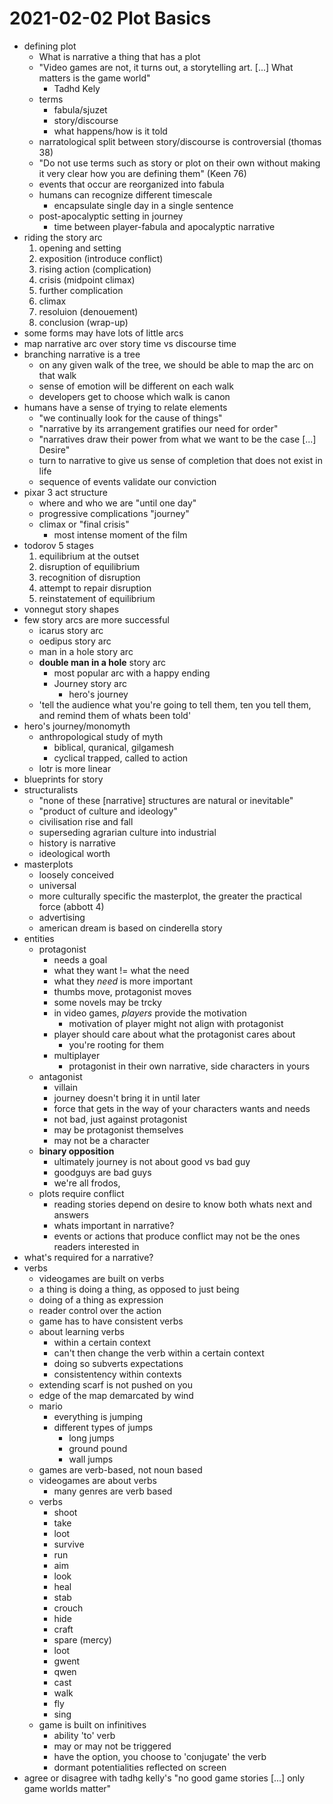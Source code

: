 # 2021-02-02 Plot Basics

* defining plot
  * What is narrative a thing that has a plot
  * "Video games are not, it turns out, a storytelling art. [...] What matters is the game world"
    * Tadhd Kely
  * terms
    * fabula/sjuzet
    * story/discourse
    * what happens/how is it told
  * narratological split between story/discourse is controversial (thomas 38)
  * "Do not use terms such as story or plot on their own without making it very clear how you are defining them" (Keen 76)
  * events that occur are reorganized into fabula
  * humans can recognize different timescale
    * encapsulate single day in a single sentence
  * post-apocalyptic setting in journey
    * time between player-fabula and apocalyptic narrative
* riding the story arc
    1. opening and setting
    2. exposition (introduce conflict)
    3. rising action (complication)
    4. crisis (midpoint climax)
    5. further complication
    6. climax
    7. resoluion (denouement)
    8. conclusion (wrap-up)
* some forms may have lots of little arcs
* map narrative arc over story time vs discourse time 
* branching narrative is a tree
  * on any given walk of the tree, we should be able to map the arc on that walk
  * sense of emotion will be different on each walk
  * developers get to choose which walk is canon
* humans have a sense of trying to relate elements
  * "we continually look for the cause of things"
  * "narrative by its arrangement gratifies our need for order"
  * "narratives draw their power from what we want to be the case [...] Desire"
  * turn to narrative to give us sense of completion that does not exist in life
  * sequence of events validate our conviction
* pixar 3 act structure
  * where and who we are "until one day"
  * progressive complications "journey"
  * climax or "final crisis"
    * most intense moment of the film
* todorov 5 stages
  1. equilibrium at the outset
  2. disruption of equilibrium
  3. recognition of disruption
  4. attempt to repair disruption
  5. reinstatement of equilibrium
* vonnegut story shapes
* few story arcs are more successful
  * icarus story arc
  * oedipus story arc
  * man in a hole story arc
  * **double man in a hole** story arc
    * most popular arc with a happy ending
    * Journey story arc
      * hero's journey
  * 'tell the audience what you're going to tell them, ten you tell them, and remind them of whats been told'
* hero's journey/monomyth
  * anthropological study of myth
    * biblical, quranical, gilgamesh
    * cyclical trapped, called to action
  * lotr is more linear
* blueprints for story
* structuralists
  * "none of these [narrative] structures are natural or inevitable"
  * "product of culture and ideology"
  * civilisation rise and fall
  * superseding agrarian culture into industrial
  * history is narrative
  * ideological worth
* masterplots
  * loosely conceived
  * universal
  * more culturally specific the masterplot, the greater the practical force (abbott 4)
  * advertising
  * american dream is based on cinderella story
* entities
  * protagonist
    * needs a goal
    * what they want != what the need
    * what they _need_ is more important
    * thumbs move, protagonist moves
    * some novels may be trcky
    * in video games, *players* provide the motivation
      * motivation of player might not align with protagonist
    * player should care about what the protagonist cares about
      * you're rooting for them
    * multiplayer
      * protagonist in their own narrative, side characters in yours
  * antagonist
    * villain
    * journey doesn't bring it in until later
    * force that gets in the way of your characters wants and needs
    * not bad, just against protagonist
    * may be protagonist themselves
    * may not be a character
  * **binary opposition**
    * ultimately journey is not about good vs bad guy
    * goodguys are bad guys
    * we're all frodos, 
  * plots require conflict
    * reading stories depend on desire to know both whats next and answers
    * whats important in narrative?
    * events or actions that produce conflict may not be the ones readers interested in
* what's required for a narrative?
* verbs
  * videogames are built on verbs
  * a thing is doing a thing, as opposed to just being
  * doing of a thing as expression
  * reader control over the action
  * game has to have consistent verbs
  * about learning verbs
    * within a certain context
    * can't then change the verb within a certain context
    * doing so subverts expectations
    * consistentency within contexts
  * extending scarf is not pushed on you
  * edge of the map demarcated by wind
  * mario
    * everything is jumping
    * different types of jumps
      * long jumps
      * ground pound
      * wall jumps
  * games are verb-based, not noun based
  * videogames are about verbs
    * many genres are verb based
  * verbs
    * shoot
    * take
    * loot
    * survive
    * run
    * aim
    * look
    * heal
    * stab
    * crouch
    * hide
    * craft
    * spare (mercy)
    * loot
    * gwent
    * qwen
    * cast
    * walk
    * fly
    * sing
  * game is built on infinitives
    * ability 'to' verb
    * may or may not be triggered
    * have the option, you choose to 'conjugate' the verb
    * dormant potentialities reflected on screen
* agree or disagree with tadhg kelly's "no good game stories [...] only game worlds matter"